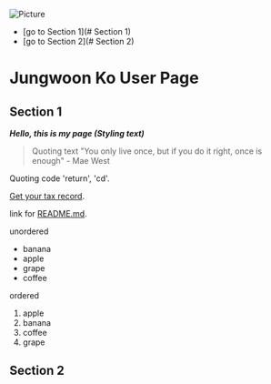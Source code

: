 ![Picture](https://www.chinalongbow.com/wp-content/uploads/2020/11/Eye-Wash-Station-A.jpg)
- [go to Section 1](# Section 1)
- [go to Section 2](# Section 2)


# Jungwoon Ko User Page
## Section 1
***Hello, this is my page (Styling text)***
> Quoting text "You only live once, but if you do it right, once is enough" - Mae West

Quoting code 'return', 'cd'.

[Get your tax record](https://www.irs.gov/individuals/get-transcript).

link for [README.md](README.md).

unordered
- banana
- apple
- grape
- coffee

ordered
1. apple
2. banana
3. coffee
4. grape

## Section 2
